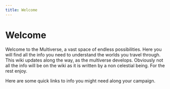 ```yaml
---
title: Welcome
---
```


# Welcome
Welcome to the Multiverse, a vast space of endless possibilities. Here you will find all the info you need to understand the worlds you travel through. 
This wiki updates along the way, as the multiverse develops. Obviously not all the info will be on the wiki as it is written by a non celestial being.
For the rest enjoy.

Here are some quick links to info you might need along your campaign.
